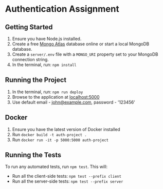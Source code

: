 # Authentication Assignment


## Getting Started

1. Ensure you have Node.js installed.
2. Create a free [Mongo Atlas](https://www.mongodb.com/atlas/database) database online or start a local MongoDB database.
3. Create a `server/.env` file with a `MONGO_URI` property set to your MongoDB connection string.
4. In the terminal, run: `npm install`

## Running the Project

1. In the terminal, run: `npm run deploy`
2. Browse to the application at [localhost:5000](http://localhost:5000)
3. Use default email - john@example.com, password - '123456' 

## Docker

1. Ensure you have the latest version of Docker installed
2. Run `docker build -t auth-project .`
3. Run `docker run -it -p 5000:5000 auth-project`

## Running the Tests

To run any automated tests, run `npm test`. This will: 
* Run all the client-side tests: `npm test --prefix client`
* Run all the server-side tests: `npm test --prefix server` 
